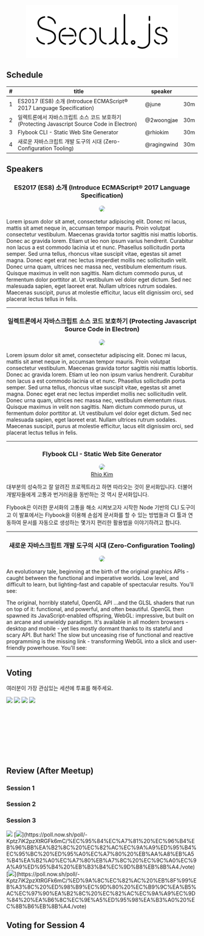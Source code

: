 <p style="text-align:center">
  <img src="../assets/bi_black.png">
</p>

## Schedule

| # | title | speaker |    |
|---|-------|---------|----|
| 1 | ES2017 (ES8) 소개 (Introduce ECMAScript® 2017 Language Specification) | @june | 30m |
| 2 | 일렉트론에서 자바스크립트 소스 코드 보호하기 (Protecting Javascript Source Code in Electron) | @2woongjae | 30m |
| 3 | Flybook CLI - Static Web Site Generator | @rhiokim | 30m |
| 4 | 새로운 자바스크립트 개발 도구의 시대 (Zero-Configuration Tooling) | @ragingwind | 30m |

## Speakers

<h3 style="text-align:center;">ES2017 (ES8) 소개 (Introduce ECMAScript® 2017 Language Specification)</h3>

<p style="text-align:center;">
  <img src="https://avatars1.githubusercontent.com/u/16456463?v=3&s=150" style="border-radius:10px;"/>
  <br><a href="https://github.com/onyoon7/"></a>
</p>

Lorem ipsum dolor sit amet, consectetur adipiscing elit. Donec mi lacus, mattis sit amet neque in, accumsan tempor mauris. Proin volutpat consectetur vestibulum. Maecenas gravida tortor sagittis nisi mattis lobortis. Donec ac gravida lorem. Etiam ut leo non ipsum varius hendrerit. Curabitur non lacus a est commodo lacinia ut et nunc. Phasellus sollicitudin porta semper. Sed urna tellus, rhoncus vitae suscipit vitae, egestas sit amet magna. Donec eget erat nec lectus imperdiet mollis nec sollicitudin velit. Donec urna quam, ultrices nec massa nec, vestibulum elementum risus. Quisque maximus in velit non sagittis. Nam dictum commodo purus, ut fermentum dolor porttitor at. Ut vestibulum vel dolor eget dictum. Sed nec malesuada sapien, eget laoreet erat. Nullam ultrices rutrum sodales. Maecenas suscipit, purus at molestie efficitur, lacus elit dignissim orci, sed placerat lectus tellus in felis.

---

<h3 style="text-align:center;">일렉트론에서 자바스크립트 소스 코드 보호하기 (Protecting Javascript Source Code in Electron)</h3>

<p style="text-align:center;">
  <img src="https://avatars1.githubusercontent.com/u/9678066?v=3&s=150" style="border-radius:10px;"/>
  <br><a href="https://github.com/2woongjae/"></a>
</p>

Lorem ipsum dolor sit amet, consectetur adipiscing elit. Donec mi lacus, mattis sit amet neque in, accumsan tempor mauris. Proin volutpat consectetur vestibulum. Maecenas gravida tortor sagittis nisi mattis lobortis. Donec ac gravida lorem. Etiam ut leo non ipsum varius hendrerit. Curabitur non lacus a est commodo lacinia ut et nunc. Phasellus sollicitudin porta semper. Sed urna tellus, rhoncus vitae suscipit vitae, egestas sit amet magna. Donec eget erat nec lectus imperdiet mollis nec sollicitudin velit. Donec urna quam, ultrices nec massa nec, vestibulum elementum risus. Quisque maximus in velit non sagittis. Nam dictum commodo purus, ut fermentum dolor porttitor at. Ut vestibulum vel dolor eget dictum. Sed nec malesuada sapien, eget laoreet erat. Nullam ultrices rutrum sodales. Maecenas suscipit, purus at molestie efficitur, lacus elit dignissim orci, sed placerat lectus tellus in felis.

---

<h3 style="text-align:center;">Flybook CLI - Static Web Site Generator</h3>

<p style="text-align:center;">
  <img src="https://avatars1.githubusercontent.com/u/145777?v=3&s=150" style="border-radius:10px;"/>
  <br><a href="https://github.com/rhiokim/">Rhio Kim</a>
</p>

대부분의 성숙하고 잘 알려진 프로젝트라고 하면 따라오는 것이 문서화입니다.
더불어 개발자들에게 고통과 번거러움을 동반하는 것 역시 문서화입니다.

Flybook은 이러한 문서화의 고통을 해소 시켜보고자 시작한 Node 기반의 CLI 도구이고 이 발표에서는 Flybook을 이용해 손쉽게 문서화를 할 수 있는 방법들과 CI 툴과 연동하여 문서를 자동으로 생성하는 몇가지 편리한 활용법을 이야기하려고 합니다.

---

<h3 style="text-align:center;">새로운 자바스크립트 개발 도구의 시대 (Zero-Configuration Tooling)</h3>

<p style="text-align:center;">
  <img src="https://avatars1.githubusercontent.com/u/124117?v=3&s=150" style="border-radius:10px;"/>
  <br><a href="https://github.com/ragingwind/"></a>
</p>

An evolutionary tale, beginning at the birth of the original graphics APIs - caught between the functional and imperative worlds. Low level, and difficult to learn, but lighting-fast and capable of spectacular results. You'll see:

The original, horribly stateful, OpenGL API
...and the GLSL shaders that run on top of it: functional, and powerful, and often beautiful.
OpenGL then spawned its JavaScript-enabled offspring, WebGL: impressive, but built on an arcane and unwieldy paradigm. It's available in all modern browsers - desktop and mobile - yet lies mostly dormant thanks to its stateful and scary API. But hark! The slow but unceasing rise of functional and reactive programming is the missing link - transforming WebGL into a slick and user-friendly powerhouse. You'll see:

---

## Voting

여러분이 가장 관심있는 세션에 투표를 해주세요.

[![](https://poll.now.sh/poll/-KpuAIFDSW8CJdMQ_VxT/ES2017%20(ES8)%20%EC%86%8C%EA%B0%9C%20(Introduce%20ECMAScript%C2%AE%202017%20Language%20Specification))](https://poll.now.sh/poll/-KpuAIFDSW8CJdMQ_VxT/ES2017%20(ES8)%20%EC%86%8C%EA%B0%9C%20(Introduce%20ECMAScript%C2%AE%202017%20Language%20Specification)/vote)
[![](https://poll.now.sh/poll/-KpuAIFDSW8CJdMQ_VxT/%EC%9D%BC%EB%A0%89%ED%8A%B8%EB%A1%A0%EC%97%90%EC%84%9C%20%EC%9E%90%EB%B0%94%EC%8A%A4%ED%81%AC%EB%A6%BD%ED%8A%B8%20%EC%86%8C%EC%8A%A4%20%EC%BD%94%EB%93%9C%20%EB%B3%B4%ED%98%B8%ED%95%98%EA%B8%B0%20(Protecting%20Javascript%20Source%20Code%20in%20Electron))](https://poll.now.sh/poll/-KpuAIFDSW8CJdMQ_VxT/%EC%9D%BC%EB%A0%89%ED%8A%B8%EB%A1%A0%EC%97%90%EC%84%9C%20%EC%9E%90%EB%B0%94%EC%8A%A4%ED%81%AC%EB%A6%BD%ED%8A%B8%20%EC%86%8C%EC%8A%A4%20%EC%BD%94%EB%93%9C%20%EB%B3%B4%ED%98%B8%ED%95%98%EA%B8%B0%20(Protecting%20Javascript%20Source%20Code%20in%20Electron)/vote)
[![](https://poll.now.sh/poll/-KpuAIFDSW8CJdMQ_VxT/Flybook%20%EC%9D%84%20%EC%9D%B4%EC%9A%A9%ED%95%B4%20%EB%AC%B8%EC%84%9C%ED%99%94%EC%97%90%20%EB%82%A0%EA%B0%9C%EB%A5%BC%20%EB%8B%AC%EC%9E%90.%20(Flybook%20CLI%20-%20Static%20Web%20Site%20Generator))](https://poll.now.sh/poll/-KpuAIFDSW8CJdMQ_VxT/Flybook%20%EC%9D%84%20%EC%9D%B4%EC%9A%A9%ED%95%B4%20%EB%AC%B8%EC%84%9C%ED%99%94%EC%97%90%20%EB%82%A0%EA%B0%9C%EB%A5%BC%20%EB%8B%AC%EC%9E%90.%20(Flybook%20CLI%20-%20Static%20Web%20Site%20Generator)/vote)
[![](https://poll.now.sh/poll/-KpuAIFDSW8CJdMQ_VxT/%EC%83%88%EB%A1%9C%EC%9A%B4%20%EC%9E%90%EB%B0%94%EC%8A%A4%ED%81%AC%EB%A6%BD%ED%8A%B8%20%EA%B0%9C%EB%B0%9C%20%EB%8F%84%EA%B5%AC%EC%9D%98%20%EC%8B%9C%EB%8C%80%20(Zero-Configuration%20Tooling))](https://poll.now.sh/poll/-KpuAIFDSW8CJdMQ_VxT/%EC%83%88%EB%A1%9C%EC%9A%B4%20%EC%9E%90%EB%B0%94%EC%8A%A4%ED%81%AC%EB%A6%BD%ED%8A%B8%20%EA%B0%9C%EB%B0%9C%20%EB%8F%84%EA%B5%AC%EC%9D%98%20%EC%8B%9C%EB%8C%80%20(Zero-Configuration%20Tooling)/vote)

<br/>
<br/>
<br/>
<br/>
<br/>
<br/>
<br/>

## Review (After Meetup)

### Session 1

### Session 2

### Session 3
[![](https://poll.now.sh/poll/-Kptz7iK2pzXtRGFk6mC/Flybook%20%EC%9D%84%20%EC%8B%A4%EB%AC%B4%20%ED%98%B9%EC%9D%80%20%EA%B0%9C%EC%9D%B8%20%ED%94%84%EB%A1%9C%EC%A0%9D%ED%8A%B8%EC%97%90%20%EC%A0%81%EC%9A%A9%ED%95%B4%EB%B3%B4%EA%B3%A0%20%EC%8B%B6%EB%8B%A4)](https://poll.now.sh/poll/-Kptz7iK2pzXtRGFk6mC/Flybook%20%EC%9D%84%20%EC%8B%A4%EB%AC%B4%20%ED%98%B9%EC%9D%80%20%EA%B0%9C%EC%9D%B8%20%ED%94%84%EB%A1%9C%EC%A0%9D%ED%8A%B8%EC%97%90%20%EC%A0%81%EC%9A%A9%ED%95%B4%EB%B3%B4%EA%B3%A0%20%EC%8B%B6%EB%8B%A4/vote)
[![](https://poll.now.sh/poll/-Kptz7iK2pzXtRGFk6mC/%EC%95%84%EC%A7%81%20%EC%96%B4%EB%96%BB%EA%B2%8C%20%EC%82%AC%EC%9A%A9%ED%95%B4%EC%95%BC%20%ED%95%A0%EC%A7%80%20%EB%AA%A8%EB%A5%B4%EA%B2%A0%EC%A7%80%EB%A7%8C%20%EC%9C%A0%EC%9A%A9%ED%95%B4%20%EB%B3%B4%EC%9D%B8%EB%8B%A4.)](https://poll.now.sh/poll/-Kptz7iK2pzXtRGFk6mC/%EC%95%84%EC%A7%81%20%EC%96%B4%EB%96%BB%EA%B2%8C%20%EC%82%AC%EC%9A%A9%ED%95%B4%EC%95%BC%20%ED%95%A0%EC%A7%80%20%EB%AA%A8%EB%A5%B4%EA%B2%A0%EC%A7%80%EB%A7%8C%20%EC%9C%A0%EC%9A%A9%ED%95%B4%20%EB%B3%B4%EC%9D%B8%EB%8B%A4./vote)
[![](https://poll.now.sh/poll/-Kptz7iK2pzXtRGFk6mC/%ED%9A%8C%EC%82%AC%20%EB%8F%99%EB%A3%8C%20%ED%98%B9%EC%9D%80%20%EC%B9%9C%EA%B5%AC%EC%97%90%EA%B2%8C%20%EC%82%AC%EC%9A%A9%EC%9D%84%20%EA%B6%8C%EC%9E%A5%ED%95%98%EA%B3%A0%20%EC%8B%B6%EB%8B%A4.)](https://poll.now.sh/poll/-Kptz7iK2pzXtRGFk6mC/%ED%9A%8C%EC%82%AC%20%EB%8F%99%EB%A3%8C%20%ED%98%B9%EC%9D%80%20%EC%B9%9C%EA%B5%AC%EC%97%90%EA%B2%8C%20%EC%82%AC%EC%9A%A9%EC%9D%84%20%EA%B6%8C%EC%9E%A5%ED%95%98%EA%B3%A0%20%EC%8B%B6%EB%8B%A4./vote)

## Voting for Session 4
